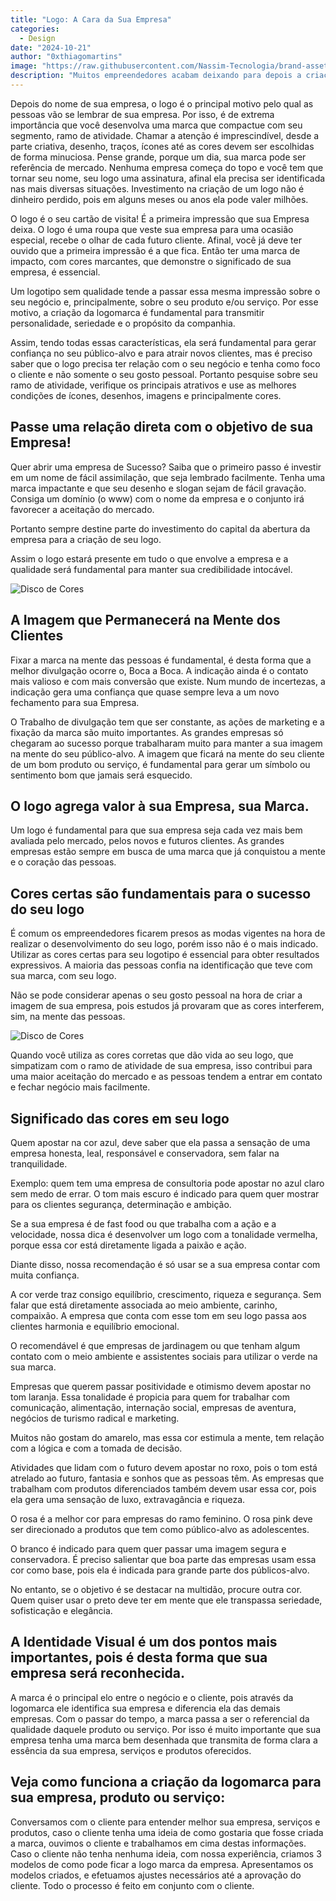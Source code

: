 ```yaml
---
title: "Logo: A Cara da Sua Empresa"
categories: 
  - Design
date: "2024-10-21"
author: "0xthiagomartins"
image: "https://raw.githubusercontent.com/Nassim-Tecnologia/brand-assets/refs/heads/main/logo-dark-without-bg.png"
description: "Muitos empreendedores acabam deixando para depois a criação da marca, porque não acham que é um investimento importante. No entanto, o logo merece uma atenção especial, pois ele ajuda sua empresa a conquistar o tão sonhado sucesso. O logotipo é o principal objeto que ficará marcado na mente das pessoas, clientes. Ao visualizarem seu logo, rapidamente as pessoas fazem associações com tudo que sua empresa representa no mercado."
---
```


Depois do nome de sua empresa, o logo é o principal motivo pelo qual as pessoas vão se lembrar de sua empresa. Por isso, é de extrema importância que você desenvolva uma marca que compactue com seu segmento, ramo de atividade. Chamar a atenção é imprescindível, desde a parte criativa, desenho, traços, ícones até as cores devem ser escolhidas de forma minuciosa. Pense grande, porque um dia, sua marca pode ser referência de mercado. Nenhuma empresa começa do topo e você tem que tornar seu nome, seu logo uma assinatura, afinal ela precisa ser identificada nas mais diversas situações. Investimento na criação de um logo não é dinheiro perdido, pois em alguns meses ou anos ela pode valer milhões.

O logo é o seu cartão de visita! É a primeira impressão que sua Empresa deixa. O logo é uma roupa que veste sua empresa para uma ocasião especial, recebe o olhar de cada futuro cliente. Afinal, você já deve ter ouvido que a primeira impressão é a que fica. Então ter uma marca de impacto, com cores marcantes, que demonstre o significado de sua empresa, é essencial.

Um logotipo sem qualidade tende a passar essa mesma impressão sobre o seu negócio e, principalmente, sobre o seu produto e/ou serviço. Por esse motivo, a criação da logomarca é fundamental para transmitir personalidade, seriedade e o propósito da companhia.

Assim, tendo todas essas características, ela será fundamental para gerar confiança no seu público-alvo e para atrair novos clientes, mas é preciso saber que o logo precisa ter relação com o seu negócio e tenha como foco o cliente e não somente o seu gosto pessoal. Portanto pesquise sobre seu ramo de atividade, verifique os principais atrativos e use as melhores condições de ícones, desenhos, imagens e principalmente cores.

## Passe uma relação direta com o objetivo de sua Empresa!

Quer abrir uma empresa de Sucesso? Saiba que o primeiro passo é investir em um nome de fácil assimilação, que seja lembrado facilmente. Tenha uma marca impactante e que seu desenho e slogan sejam de fácil gravação. Consiga um domínio (o www) com o nome da empresa e o conjunto irá favorecer a aceitação do mercado.

Portanto sempre destine parte do investimento do capital da abertura da empresa para a criação de seu logo.

Assim o logo estará presente em tudo o que envolve a empresa e a qualidade será fundamental para manter sua credibilidade intocável.

![Disco de Cores](https://raw.githubusercontent.com/Nassim-Tecnologia/blog/refs/heads/main/assets/posts/logo/brain.png)


## A Imagem que Permanecerá na Mente dos Clientes

Fixar a marca na mente das pessoas é fundamental, é desta forma que a melhor divulgação ocorre o, Boca a Boca. A indicação ainda é o contato mais valioso e com mais conversão que existe. Num mundo de incertezas, a indicação gera uma confiança que quase sempre leva a um novo fechamento para sua Empresa.

O Trabalho de divulgação tem que ser constante, as ações de marketing e a fixação da marca são muito importantes. As grandes empresas só chegaram ao sucesso porque trabalharam muito para manter a sua imagem na mente do seu público-alvo. A imagem que ficará na mente do seu cliente de um bom produto ou serviço, é fundamental para gerar um símbolo ou sentimento bom que jamais será esquecido.

## O logo agrega valor à sua Empresa, sua Marca.

Um logo é fundamental para que sua empresa seja cada vez mais bem avaliada pelo mercado, pelos novos e futuros clientes. As grandes empresas estão sempre em busca de uma marca que já conquistou a mente e o coração das pessoas.

## Cores certas são fundamentais para o sucesso do seu logo

É comum os empreendedores ficarem presos as modas vigentes na hora de realizar o desenvolvimento do seu logo, porém isso não é o mais indicado. Utilizar as cores certas para seu logotipo é essencial para obter resultados expressivos.
A maioria das pessoas confia na identificação que teve com sua marca, com seu logo.

Não se pode considerar apenas o seu gosto pessoal na hora de criar a imagem de sua empresa, pois estudos já provaram que as cores interferem, sim, na mente das pessoas.

![Disco de Cores](https://raw.githubusercontent.com/Nassim-Tecnologia/blog/refs/heads/main/assets/posts/logo/color-disk.png)


Quando você utiliza as cores corretas que dão vida ao seu logo, que simpatizam com o ramo de atividade de sua empresa, isso contribui para uma maior aceitação do mercado e as pessoas tendem a entrar em contato e fechar negócio mais facilmente.

## Significado das cores em seu logo

Quem apostar na cor azul, deve saber que ela passa a sensação de uma empresa honesta, leal, responsável e conservadora, sem falar na tranquilidade.

Exemplo: quem tem uma empresa de consultoria pode apostar no azul claro sem medo de errar. O tom mais escuro é indicado para quem quer mostrar para os clientes segurança, determinação e ambição.

Se a sua empresa é de fast food ou que trabalha com a ação e a velocidade, nossa dica é desenvolver um logo com a tonalidade vermelha, porque essa cor está diretamente ligada a paixão e ação.

Diante disso, nossa recomendação é só usar se a sua empresa contar com muita confiança.

A cor verde traz consigo equilíbrio, crescimento, riqueza e segurança. Sem falar que está diretamente associada ao meio ambiente, carinho, compaixão. A empresa que conta com esse tom em seu logo passa aos clientes harmonia e equilíbrio emocional.

O recomendável é que empresas de jardinagem ou que tenham algum contato com o meio ambiente e assistentes sociais para utilizar o verde na sua marca.

Empresas que querem passar positividade e otimismo devem apostar no tom laranja. Essa tonalidade é propicia para quem for trabalhar com comunicação, alimentação, internação social, empresas de aventura, negócios de turismo radical e marketing.

Muitos não gostam do amarelo, mas essa cor estimula a mente, tem relação com a lógica e com a tomada de decisão.

Atividades que lidam com o futuro devem apostar no roxo, pois o tom está atrelado ao futuro, fantasia e sonhos que as pessoas têm. As empresas que trabalham com produtos diferenciados também devem usar essa cor, pois ela gera uma sensação de luxo, extravagância e riqueza.

O rosa é a melhor cor para empresas do ramo feminino. O rosa pink deve ser direcionado a produtos que tem como público-alvo as adolescentes.

O branco é indicado para quem quer passar uma imagem segura e conservadora. É preciso salientar que boa parte das empresas usam essa cor como base, pois ela é indicada para grande parte dos públicos-alvo.

No entanto, se o objetivo é se destacar na multidão, procure outra cor. Quem quiser usar o preto deve ter em mente que ele transpassa seriedade, sofisticação e elegância.

## A Identidade Visual é um dos pontos mais importantes, pois é desta forma que sua empresa será reconhecida.

A marca é o principal elo entre o negócio e o cliente, pois através da logomarca ele identifica sua empresa e diferencia ela das demais empresas. Com o passar do tempo, a marca passa a ser o referencial da qualidade daquele produto ou serviço. Por isso é muito importante que sua empresa tenha uma marca bem desenhada que transmita de forma clara a essência da sua empresa, serviços e produtos oferecidos.

## Veja como funciona a criação da logomarca para sua empresa, produto ou serviço:

Conversamos com o cliente para entender melhor sua empresa, serviços e produtos, caso o cliente tenha uma ideia de como gostaria que fosse criada a marca, ouvimos o cliente e trabalhamos em cima destas informações. Caso o cliente não tenha nenhuma ideia, com nossa experiência, criamos 3 modelos de como pode ficar a logo marca da empresa. Apresentamos os modelos criados, e efetuamos ajustes necessários até a aprovação do cliente. Todo o processo é feito em conjunto com o cliente.
